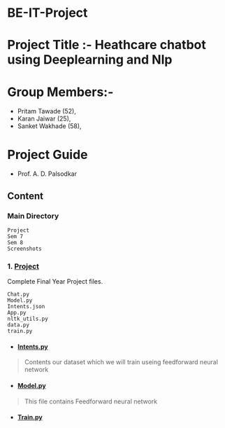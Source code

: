 # BE-IT-Project


# Project Title :- Heathcare chatbot using Deeplearning and Nlp

# Group Members:- 
 - Pritam Tawade (52),
 - Karan Jaiwar (25),
 - Sanket Wakhade (58),
                 
 # Project Guide
 - Prof. A. D. Palsodkar
## Content
### Main Directory
```
Project
Sem 7
Sem 8
Screenshots
```
### 1. [Project](https://github.com/sanket5792/BE-IT-Project/tree/main/Project)
Complete Final Year  Project files.
```
Chat.py
Model.py
Intents.json
App.py
nltk_utils.py
data.py
train.py
```
- #### [Intents.py](https://github.com/sanket5792/BE-IT-Project/blob/main/Project/intents.json)
> Contents our dataset which we will train useing feedforward neural network
- #### [Model.py](https://github.com/sanket5792/BE-IT-Project/blob/main/Project/model.py)
> This file contains Feedforward neural network 
- #### [Train.py](https://github.com/sanket5792/BE-IT-Project/blob/main/Project/train.py)



